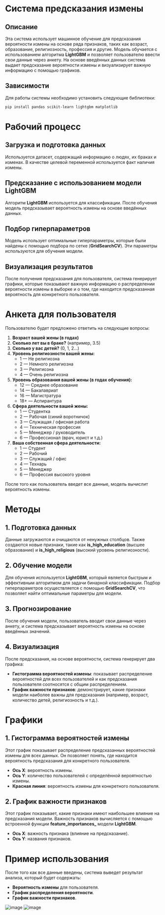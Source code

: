 # Система предсказания измены

## Описание

Эта система использует машинное обучение для предсказания вероятности измены на основе ряда признаков, таких как возраст, образование, религиозность, профессия и другие. Модель обучается с использованием алгоритма **LightGBM** и позволяет пользователю ввести свои данные через анкету. На основе введённых данных система выдает предсказание вероятности измены и визуализирует важную информацию с помощью графиков.

## Зависимости

Для работы системы необходимо установить следующие библиотеки:

```bash
pip install pandas scikit-learn lightgbm matplotlib
```

# Рабочий процесс

## Загрузка и подготовка данных
Используется датасет, содержащий информацию о людях, их браках и изменах. В качестве целевой переменной используется факт наличия измены.

## Предсказание с использованием модели LightGBM
Алгоритм **LightGBM** используется для классификации. После обучения модель предсказывает вероятность измены на основе введённых данных.

## Подбор гиперпараметров
Модель использует оптимальные гиперпараметры, которые были найдены с помощью подбора по сетке (**GridSearchCV**). Эти параметры используются для обучения модели.

## Визуализация результатов
После получения предсказания для пользователя, система генерирует графики, которые показывают важную информацию о распределении вероятности измены в выборке и о том, где находится предсказанная вероятность для конкретного пользователя.

# Анкета для пользователя

Пользователю будет предложено ответить на следующие вопросы:

1. **Возраст вашей жены (в годах)**
2. **Сколько лет вы в браке?** (например, 3.5)
3. **Сколько у вас детей?** (0, 1, 2...)
4. **Уровень религиозности вашей жены:**
   - 1 — Не религиозна
   - 2 — Немного религиозна
   - 3 — Религиозна
   - 4 — Очень религиозна
5. **Уровень образования вашей жены (в годах обучения):**
   - 12 — Среднее образование
   - 14 — Бакалавриат
   - 16 — Магистратура
   - 18+ — Аспирантура
6. **Сфера деятельности вашей жены:**
   - 1 — Студентка
   - 2 — Рабочая (синий воротничок)
   - 3 — Служащая / офисная работа
   - 4 — Техническая профессия
   - 5 — Менеджер / руководитель
   - 6 — Профессионал (врач, юрист и т.д.)
7. **Ваша собственная сфера деятельности:**
   - 1 — Студент
   - 2 — Рабочий
   - 3 — Служащий / офис
   - 4 — Технарь
   - 5 — Менеджер
   - 6 — Профессия высокого уровня

После того как пользователь введет все данные, модель вычислит вероятность измены.

# Методы

## 1. Подготовка данных
Данные загружаются и очищаются от ненужных столбцов. Также создаются новые признаки, такие как **is_high_education** (высшее образование) и **is_high_religious** (высокий уровень религиозности).

## 2. Обучение модели
Для обучения используется **LightGBM**, который является быстрым и эффективным алгоритмом для задачи бинарной классификации. Подбор гиперпараметров осуществляется с помощью **GridSearchCV**, что позволяет найти оптимальные параметры для модели.

## 3. Прогнозирование
После обучения модели, пользователь вводит свои данные через анкету, и система предсказывает вероятность измены на основе введённых значений.

## 4. Визуализация
После предсказания, на основе вероятности, система генерирует два графика:
- **Гистограмма вероятностей измены**: показывает распределение вероятностей для всех пользователей и как предсказания пользователя соотносятся с общим распределением.
- **График важности признаков**: демонстрирует, какие признаки модели наиболее важны для предсказания (например, возраст, количество детей, религиозность и т.д.).

# Графики

## 1. Гистограмма вероятностей измены
Этот график показывает распределение предсказанных вероятностей измены для всех данных. Он позволяет понять, где находится вероятность предсказания для конкретного пользователя.

- **Ось X**: вероятность измены.
- **Ось Y**: количество пользователей с определённой вероятностью измены.
- **Красная линия**: вероятность измены для конкретного пользователя.

## 2. График важности признаков
Этот график показывает, какие признаки имеют наибольшее влияние на предсказания модели. Важность признаков вычисляется с помощью встроенной функции **feature_importances_** модели **LightGBM**.

- **Ось X**: важность признака (влияние на предсказание).
- **Ось Y**: названия признаков.

# Пример использования

После того как все данные введены, система выведет результат анализа, который будет содержать:

- **Вероятность измены** для пользователя.
- **График распределения вероятности**.
- **График важности признаков**.

![image](https://github.com/user-attachments/assets/b6558812-4e5b-4346-bd61-8b81faaa858c)
![image](https://github.com/user-attachments/assets/bacd3192-b0ff-4919-ac59-ca3549813742)

